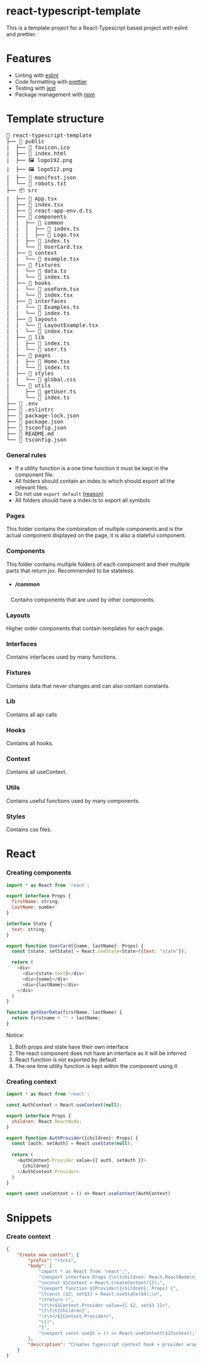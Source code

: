 # react-typescript-template
This is a template project for a React-Typescript based project with eslint and prettier. 

# Features
* Linting with [eslint](https://eslint.org/)
* Code formatting with [prettier](https://prettier.io/)
* Testing with [jest](https://jestjs.io/) 
* Package management with [npm](https://www.npmjs.com/)
# Template structure 
<pre>
🌳 react-typescript-template
├── 📁 public
|  ├── 📄 favicon.ico
|  ├── 📄 index.html
|  ├── 🖼️ logo192.png
|  ├── 🖼️ logo512.png
|  ├── 📄 manifest.json
|  └── 📄 robots.txt
├── 📦 src
|  ├── 📄 App.tsx
|  ├── 📄 index.tsx
|  ├── 📄 react-app-env.d.ts
|  ├── 📁 components
|  |  ├── 📁 common
|  |  |  ├── 📄 index.ts
|  |  |  ├── 📄 Logo.tsx
|  |  ├── 📄 index.ts
|  |  └── 📄 UserCard.tsx
|  ├── 📁 context
|  |  └── 📄 example.tsx
|  ├── 📁 fixtures
|  |  └── 📄 data.ts
|  |  └── 📄 index.ts
|  ├── 📁 hooks
|  |  └── 📄 useForm.tsx
|  |  └── 📄 index.tsx
|  ├── 📁 interfaces
|  |  └── 📄 Examples.ts
|  |  └── 📄 index.ts
|  ├── 📁 layouts
|  |  └── 📄 LayoutExample.tsx
|  |  └── 📄 index.tsx
|  ├── 📁 lib
|  |  ├── 📄 index.ts
|  |  └── 📄 user.ts
|  ├── 📁 pages
|  |  ├── 📄 Home.tsx
|  |  └── 📄 index.ts
|  ├── 📁 styles
|  |  └── 📄 global.css
|  └── 📁 utils
|     ├── 📄 getUser.ts
|     └── 📄 index.ts
├── 📄 .env
├── 📄 .eslintrc
├── 📄 package-lock.json
├── 📄 package.json
├── 📄 tsconfig.json
├── 📄 README.md
└── 📄 tsconfig.json
</pre>
### General rules 
* If a utility function is a one time function it must be kept in the component file. <br />
* All folders should contain an index.ts which should export all the relevant files. <br />
* Do not use ```export default``` [(reason)](https://basarat.gitbook.io/typescript/main-1/defaultisbad)
* All folders should have a index.ts to export all symbols
###   Pages 
This folder contains the combination of multiple components and is the actual component displayed on the page, it is also a stateful component.
### Components 
This folder contains multiple folders of each component and their multiple parts that return jsx.
Recommended to be stateless.
* ##### /common
&nbsp;&nbsp;&nbsp;Contains components that are used by other components.
### Layouts
Higher order components that contain templates for each page.
### Interfaces 
Contains interfaces used by many functions.
### Fixtures
Contains data that never changes and can also contain constants.
### Lib
Contains all api calls
### Hooks 
Contains all hooks.
### Context
Contains all useContext.
### Utils
Contains useful functions used by many components.
### Styles
Contains css files.
# React 
### Creating components
```javascript
import * as React from 'react';

export interface Props {
  firstName: string;
  lastName: number
}

interface State {
  text: string;
}

export function UserCard({name, lastName}: Props) {
  const [state, setState] = React.useState<State>({text: "state"});

  return (
    <div>
      <div>{state.text}</div>
      <div>{name}</div>
      <div>{lastName}</div>
    </div>
  )
}

function getUserData(firstName, lastName) {
  return firstname + '' + lastName;
}
```
Notice:
1. Both props and state have their own interface
2. The react component does not have an interface as it will be inferred
3. React function is not exported by default
4. The one time utility function is kept within the component using it  
### Creating context
```javascript
import * as React from 'react';

const AuthContext = React.useContext(null);

export interface Props {
  children: React.ReactNode;
}

export function AuthProvider({children}: Props) {
  const [auth, setAuth] = React.useState(null);
  
  return (
    <AuthContext.Provider value={{ auth, setAuth }}>
      {children}
    </AuthContext.Provider>
  )
}

export const useContext = () => React.useContext(AuthContext)
```
# Snippets
### Create context 
```json 
{
    "Create new context": {
        "prefix": "rtctx",
        "body": [
            "import * as React from 'react';",
            "\nexport interface Props {\n\tchildren: React.ReactNode\n}",
            "\nconst $1Context = React.createContext({});",
            "\nexport function $1Provider({children}: Props) {",
            "\tconst [$2, set$3] = React.useState($4);\n",
            "\treturn (",
            "\t\t<$1Context.Provider value={{ $2, set$3 }}>",
            "\t\t\t{children}",
            "\t\t</$1Context.Provider>",
            "\t)",
            "}",
            "\nexport const use$1 = () => React.useContext($1Context);"
        ],
        "description": "Creates typescript context hook + provider wrapper"
    }
}
```
